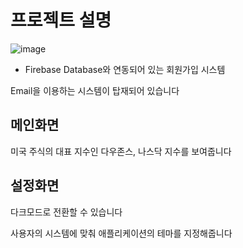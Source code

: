 # 프로젝트 설명

![image](https://github.com/user-attachments/assets/0b854d0a-00f9-470e-9d6a-3245d905573a)

- Firebase Database와 연동되어 있는 회원가입 시스템

Email을 이용하는 시스템이 탑재되어 있습니다

## 메인화면

미국 주식의 대표 지수인 다우존스, 나스닥 지수를 보여줍니다

## 설정화면

다크모드로 전환할 수 있습니다

사용자의 시스템에 맞춰 애플리케이션의 테마를 지정해줍니다

## 